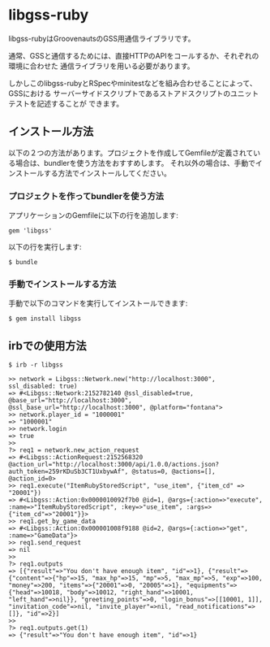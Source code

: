 # libgss-ruby

libgss-rubyはGroovenautsのGSS用通信ライブラリです。

通常、GSSと通信するためには、直接HTTPのAPIをコールするか、それぞれの環境に合わせた
通信ライブラリを用いる必要があります。

しかしこのlibgss-rubyとRSpecやminitestなどを組み合わせることによって、GSSにおける
サーバーサイドスクリプトであるストアドスクリプトのユニットテストを記述することが
できます。

## インストール方法

以下の２つの方法があります。プロジェクトを作成してGemfileが定義されている場合は、bundlerを使う方法をおすすめします。
それ以外の場合は、手動でインストールする方法でインストールしてください。


### プロジェクトを作ってbundlerを使う方法

アプリケーションのGemfileに以下の行を追加します:

    gem 'libgss'

以下の行を実行します:

    $ bundle


### 手動でインストールする方法

手動で以下のコマンドを実行してインストールできます:

    $ gem install libgss

## irbでの使用方法

    $ irb -r libgss
    
    >> network = Libgss::Network.new("http://localhost:3000", ssl_disabled: true)
    => #<Libgss::Network:2152782140 @ssl_disabled=true, @base_url="http://localhost:3000", @ssl_base_url="http://localhost:3000", @platform="fontana">
    >> network.player_id = "1000001"
    => "1000001"
    >> network.login
    => true
    >> 
    ?> req1 = network.new_action_request
    => #<Libgss::ActionRequest:2152568320 @action_url="http://localhost:3000/api/1.0.0/actions.json?auth_token=259rKDuSb3CT1UxbywAf", @status=0, @actions=[], @action_id=0>
    >> req1.execute("ItemRubyStoredScript", "use_item", {"item_cd" => "20001"})
    => #<Libgss::Action:0x0000010092f7b0 @id=1, @args={:action=>"execute", :name=>"ItemRubyStoredScript", :key=>"use_item", :args=>{"item_cd"=>"20001"}}>
    >> req1.get_by_game_data
    => #<Libgss::Action:0x000001008f9188 @id=2, @args={:action=>"get", :name=>"GameData"}>
    >> req1.send_request
    => nil
    >> 
    ?> req1.outputs
    => [{"result"=>"You don't have enough item", "id"=>1}, {"result"=>{"content"=>{"hp"=>15, "max_hp"=>15, "mp"=>5, "max_mp"=>5, "exp"=>100, "money"=>200, "items"=>{"20001"=>0, "20005"=>1}, "equipments"=>{"head"=>10018, "body"=>10012, "right_hand"=>10001, "left_hand"=>nil}}, "greeting_points"=>0, "login_bonus"=>[[10001, 1]], "invitation_code"=>nil, "invite_player"=>nil, "read_notifications"=>[]}, "id"=>2}]
    >> 
    ?> req1.outputs.get(1)
    => {"result"=>"You don't have enough item", "id"=>1}


